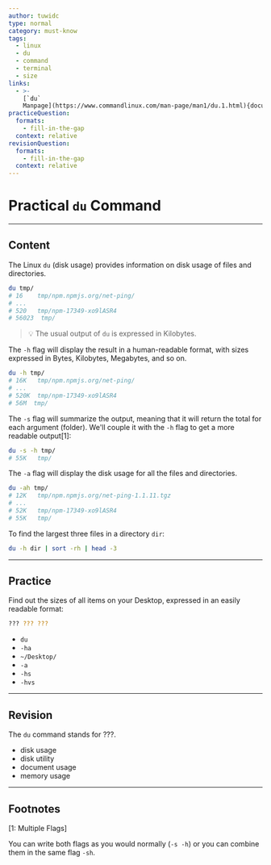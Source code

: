 ```yaml
---
author: tuwidc
type: normal
category: must-know
tags:
  - linux
  - du
  - command
  - terminal
  - size
links:
  - >-
    [`du`
    Manpage](https://www.commandlinux.com/man-page/man1/du.1.html){documentation}
practiceQuestion:
  formats:
    - fill-in-the-gap
  context: relative
revisionQuestion:
  formats:
    - fill-in-the-gap
  context: relative
---
```


# Practical `du` Command


---

## Content

The Linux `du` (disk usage) provides information on disk usage of files and directories.

```bash
du tmp/
# 16	tmp/npm.npmjs.org/net-ping/
# ...
# 520	tmp/npm-17349-xo9lASR4
# 56023  tmp/
```

> 💡 The usual output of `du` is expressed in Kilobytes.

The `-h` flag will display the result in a human-readable format, with sizes expressed in Bytes, Kilobytes, Megabytes, and so on.

```bash
du -h tmp/
# 16K	tmp/npm.npmjs.org/net-ping/
# ...
# 520K	tmp/npm-17349-xo9lASR4
# 56M  tmp/
```

The `-s` flag will summarize the output, meaning that it will return the total for each argument (folder). We'll couple it with the `-h` flag to get a more readable output[1]:

```bash
du -s -h tmp/
# 55K	tmp/
```

The `-a` flag will display the disk usage for all the files and directories.

```bash
du -ah tmp/
# 12K	tmp/npm.npmjs.org/net-ping-1.1.11.tgz
# ...
# 52K	tmp/npm-17349-xo9lASR4
# 55K	tmp/
```

To find the largest three files in a directory `dir`:

```bash
du -h dir | sort -rh | head -3
```


---

## Practice

Find out the sizes of all items on your Desktop, expressed in an easily readable format:

```bash
??? ??? ???
```

- `du`
- `-ha`
- `~/Desktop/`
- `-a`
- `-hs`
- `-hvs`


---

## Revision

The `du` command stands for ???. 

- disk usage
- disk utility
- document usage
- memory usage


---

## Footnotes

[1: Multiple Flags]

You can write both flags as you would normally (`-s -h`) or you can combine them in the same flag `-sh`.
